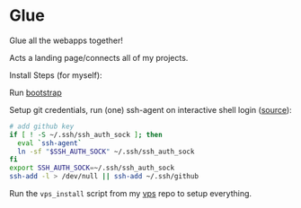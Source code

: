 # Glue

Glue all the webapps together!

Acts a landing page/connects all of my projects.

Install Steps (for myself):

Run [bootstrap](https://github.com/seanbreckenridge/bootstrap)

Setup git credentials, run (one) ssh-agent on interactive shell login ([source](https://unix.stackexchange.com/questions/90853/how-can-i-run-ssh-add-automatically-without-a-password-prompt/217223#217223)):

```sh
# add github key
if [ ! -S ~/.ssh/ssh_auth_sock ]; then
  eval `ssh-agent`
  ln -sf "$SSH_AUTH_SOCK" ~/.ssh/ssh_auth_sock
fi
export SSH_AUTH_SOCK=~/.ssh/ssh_auth_sock
ssh-add -l > /dev/null || ssh-add ~/.ssh/github
```


Run the `vps_install` script from my [vps](https://github.com/seanbreckenridge/vps)
repo to setup everything.
